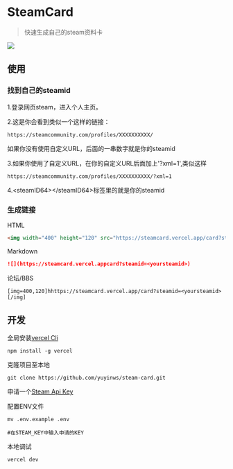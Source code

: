 # SteamCard

> 快速生成自己的steam资料卡

[![](https://steamcard.vercel.app/card?steamid=76561198340841543)](https://github.com/yuyinws/steam-card)

## 使用

### 找到自己的steamid

1.登录网页steam，进入个人主页。

2.这是你会看到类似一个这样的链接：

```
https://steamcommunity.com/profiles/XXXXXXXXXX/
```

如果你没有使用自定义URL，后面的一串数字就是你的steamid

3.如果你使用了自定义URL，在你的自定义URL后面加上'?xml=1',类似这样

```
https://steamcommunity.com/profiles/XXXXXXXXXX/?xml=1
```

4.\<steamID64>\</steamID64>标签里的就是你的steamid

### 生成链接

HTML

```html
<img width="400" height="120" src="https://steamcard.vercel.app/card?steamid=<yoursteamid>"></img>  
```

Markdown

``` markdown
![](https://steamcard.vercel.appcard?steamid=<yoursteamid>)
```

论坛/BBS
```
[img=400,120]hhttps://steamcard.vercel.app/card?steamid=<yoursteamid>[/img]
```

## 开发

全局安装[vercel Cli](https://vercel.com/cli)

``` shell
npm install -g vercel
```

克隆项目至本地

``` shell
git clone https://github.com/yuyinws/steam-card.git
```

申请一个[Steam Api Key](https://steamcommunity.com/dev/apikey)

配置ENV文件

``` shell
mv .env.example .env

#在STEAM_KEY中输入申请的KEY
```

本地调试

``` shell
vercel dev
```

